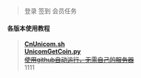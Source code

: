 > 登录 签到 会员任务

#### 各版本使用教程  
> [**CnUnicom.sh**](https://github.com/mixool/HiCnUnicom/blob/master/tutorial/CnUnicom_sh_readme.md)  
> [**UnicomGetCoin.py**](https://github.com/mixool/HiCnUnicom/blob/master/tutorial/UnicomAutoGetCoin_py_readme.md)  
> [~~使用github自动运行，无需自己的服务器~~](https://github.com/hzys/HiCnUnicom)  
1111
